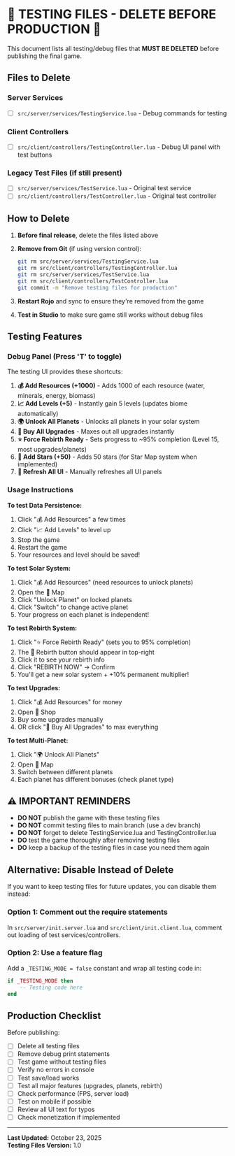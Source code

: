 # 🔴 TESTING FILES - DELETE BEFORE PRODUCTION 🔴

This document lists all testing/debug files that **MUST BE DELETED** before publishing the final game.

## Files to Delete

### Server Services
- [ ] `src/server/services/TestingService.lua` - Debug commands for testing

### Client Controllers
- [ ] `src/client/controllers/TestingController.lua` - Debug UI panel with test buttons

### Legacy Test Files (if still present)
- [ ] `src/server/services/TestService.lua` - Original test service
- [ ] `src/client/controllers/TestController.lua` - Original test controller

## How to Delete

1. **Before final release**, delete the files listed above
2. **Remove from Git** (if using version control):
   ```bash
   git rm src/server/services/TestingService.lua
   git rm src/client/controllers/TestingController.lua
   git rm src/server/services/TestService.lua
   git rm src/client/controllers/TestController.lua
   git commit -m "Remove testing files for production"
   ```

3. **Restart Rojo** and sync to ensure they're removed from the game

4. **Test in Studio** to make sure game still works without debug files

## Testing Features

### Debug Panel (Press 'T' to toggle)

The testing UI provides these shortcuts:

1. **💰 Add Resources (+1000)** - Adds 1000 of each resource (water, minerals, energy, biomass)
2. **📈 Add Levels (+5)** - Instantly gain 5 levels (updates biome automatically)
3. **🌍 Unlock All Planets** - Unlocks all planets in your solar system
4. **🛒 Buy All Upgrades** - Maxes out all upgrades instantly
5. **⭐ Force Rebirth Ready** - Sets progress to ~95% completion (Level 15, most upgrades/planets)
6. **🌟 Add Stars (+50)** - Adds 50 stars (for Star Map system when implemented)
7. **🔄 Refresh All UI** - Manually refreshes all UI panels

### Usage Instructions

**To test Data Persistence:**
1. Click "💰 Add Resources" a few times
2. Click "📈 Add Levels" to level up
3. Stop the game
4. Restart the game
5. Your resources and level should be saved!

**To test Solar System:**
1. Click "💰 Add Resources" (need resources to unlock planets)
2. Open the 🌌 Map
3. Click "Unlock Planet" on locked planets
4. Click "Switch" to change active planet
5. Your progress on each planet is independent!

**To test Rebirth System:**
1. Click "⭐ Force Rebirth Ready" (sets you to 95% completion)
2. The 🔄 Rebirth button should appear in top-right
3. Click it to see your rebirth info
4. Click "REBIRTH NOW" → Confirm
5. You'll get a new solar system + +10% permanent multiplier!

**To test Upgrades:**
1. Click "💰 Add Resources" for money
2. Open 🛒 Shop
3. Buy some upgrades manually
4. OR click "🛒 Buy All Upgrades" to max everything

**To test Multi-Planet:**
1. Click "🌍 Unlock All Planets"
2. Open 🌌 Map
3. Switch between different planets
4. Each planet has different bonuses (check planet type)

## ⚠️ IMPORTANT REMINDERS

- **DO NOT** publish the game with these testing files
- **DO NOT** commit testing files to main branch (use a dev branch)
- **DO NOT** forget to delete TestingService.lua and TestingController.lua
- **DO** test the game thoroughly after removing testing files
- **DO** keep a backup of the testing files in case you need them again

## Alternative: Disable Instead of Delete

If you want to keep testing files for future updates, you can disable them instead:

### Option 1: Comment out the require statements
In `src/server/init.server.lua` and `src/client/init.client.lua`, comment out loading of test services/controllers.

### Option 2: Use a feature flag
Add a `_TESTING_MODE = false` constant and wrap all testing code in:
```lua
if _TESTING_MODE then
    -- Testing code here
end
```

## Production Checklist

Before publishing:
- [ ] Delete all testing files
- [ ] Remove debug print statements
- [ ] Test game without testing files
- [ ] Verify no errors in console
- [ ] Test save/load works
- [ ] Test all major features (upgrades, planets, rebirth)
- [ ] Check performance (FPS, server load)
- [ ] Test on mobile if possible
- [ ] Review all UI text for typos
- [ ] Check monetization if implemented

---

**Last Updated:** October 23, 2025  
**Testing Files Version:** 1.0
